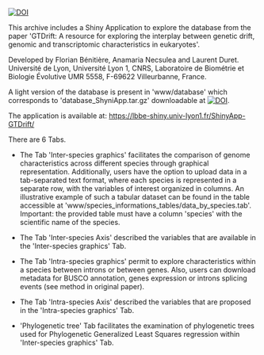 [![DOI](https://zenodo.org/badge/706581407.svg)](https://zenodo.org/doi/10.5281/zenodo.10022520)

This archive includes a Shiny Application to explore the database from the paper 'GTDrift: A resource for exploring the interplay between genetic drift, genomic and transcriptomic characteristics in eukaryotes'.

Developed by Florian Bénitière, Anamaria Necsulea and Laurent Duret. Université de Lyon, Université Lyon 1, CNRS, Laboratoire de Biométrie et Biologie Évolutive UMR 5558, F-69622 Villeurbanne, France.

A light version of the database is present in 'www/database' which corresponds to 'database_ShyniApp.tar.gz' downloadable at [![DOI](https://zenodo.org/badge/DOI/10.5281/zenodo.10025399.svg)](https://doi.org/10.5281/zenodo.10025399).

The application is available at: <https://lbbe-shiny.univ-lyon1.fr/ShinyApp-GTDrift/>

There are 6 Tabs.

-   The Tab 'Inter-species graphics' facilitates the comparison of genome characteristics across different species through graphical representation. Additionally, users have the option to upload data in a tab-separated text format, where each species is represented in a separate row, with the variables of interest organized in columns. An illustrative example of such a tabular dataset can be found in the table accessible at 'www/species_informations_tables/data_by_species.tab'. Important: the provided table must have a column 'species' with the scientific name of the species.

-   The Tab 'Inter-species Axis' described the variables that are available in the 'Inter-species graphics' Tab.

-   The Tab 'Intra-species graphics' permit to explore characteristics within a species between introns or between genes. Also, users can download metadata for BUSCO annotation, genes expression or introns splicing events (see method in original paper).

-   The Tab 'Intra-species Axis' described the variables that are proposed in the 'Intra-species graphics' Tab.

-   'Phylogenetic tree' Tab facilitates the examination of phylogenetic trees used for Phylogenetic Generalized Least Squares regression within 'Inter-species graphics' Tab.
